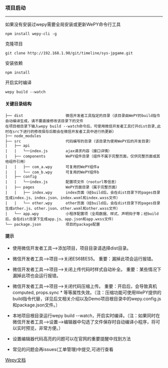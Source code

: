 ### 项目启动
***
如果没有安装过wepy需要全局安装或更新WePY命令行工具
```
npm install wepy-cli -g 
```
克隆项目
```
git clone http://192.168.1.90/git/timeline/sys-jpgame.git
```
安装依赖
```
npm install
```

开启实时编译
```
wepy build --watch
```

#### 关键目录结构
```
├── dist                   微信开发者工具指定的目录（该目录由WePY的build指令自动编译生成，请不要直接修改该目录下的文件
在项目根目录下输入wepy build --watch命令后，可使用微信开发者工具打开dist目录,此时在src下进行的修改保存后都会在微信开发者工具中进行热更新）
├── node_modules           
├── src                    代码编写的目录（该目录为使用WePY后的开发目录）
|   ├── api
|   |   └──index.js        ajax请求内容（接口详情）
|   ├── components         WePY组件目录（组件不属于完整页面，仅供完整页面或其他组件引用）
|   |   ├── com_a.wpy      可复用的WePY组件a
|   |   └── com_b.wpy      可复用的WePY组件b
|   ├── config              
|   |   └──index.js        配置项文件（rooturl等信息）
|   ├── pages              WePY页面目录（属于完整页面）
|   |   ├── index.wpy      index页面（经build后，会在dist目录下的pages目录生成index.js、index.json、index.wxml和index.wxss文件）
|   |   └── other.wpy      other页面（经build后，会在dist目录下的pages目录生成other.js、other.json、other.wxml和other.wxss文件）
|   └── app.wpy            小程序配置项（全局数据、样式、声明钩子等；经build后，会在dist目录下生成app.js、app.json和app.wxss文件）
└── package.json           项目的package配置
```

#### 提示

* 使用微信开发者工具-->添加项目，项目目录请选择dist目录。

* 微信开发者工具-->项目-->关闭ES6转ES5。 重要：漏掉此项会运行报错。

* 微信开发者工具-->项目-->关闭上传代码时样式自动补全。 重要：某些情况下漏掉此项也会运行报错。

* 微信开发者工具-->项目-->关闭代码压缩上传。 重要：开启后，会导致真机computed, props.sync * 等等属性失效。（注：压缩功能可使用WePY提供的build指令代替，详见后文相关介绍以及Demo项目根目录中的wepy.config.js和package.json文件。）

* 本地项目根目录运行wepy build --watch，开启实时编译。（注：如果同时在微信开发者工具-->设置-->编辑器中勾选了文件保存时自动编译小程序，将可以实时预览，非常方便。）

* 设置编辑器代码高亮的问题可以在官网的重要提醒中找到方法

* 常见的问题会再issues(工单管理)中提交,可进行查看


[Wepy文档](https://tencent.github.io/wepy/document.html#/)